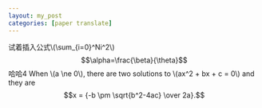 ```yaml
---
layout: my_post
categories: [paper translate]
---
```



试着插入公式\\(\sum_{i=0}^Ni^2\\)
$$\alpha=\frac{\beta}{\theta}$$
哈哈4
When \\(a \ne 0\\), there are two solutions to \\(ax^2 + bx + c = 0\\) and they are
  $$x = {-b \pm \sqrt{b^2-4ac} \over 2a}.$$
